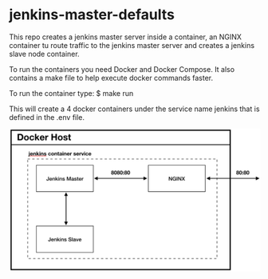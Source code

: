# jenkins-master-defaults

This repo creates a jenkins master server inside a container, an NGINX container tu route traffic to the jenkins master server and creates a jenkins slave node container.

To run the containers you need Docker and Docker Compose. It also contains a make file to help execute docker commands faster.

To run the container type: $ make run

This will create a 4 docker containers under the service name jenkins that is defined in the .env file.

![High Level Diagram](https://github.com/rhimmelbauer/jenkins-master-defaults/blob/master/static/HighLevelDiagram.jpg)